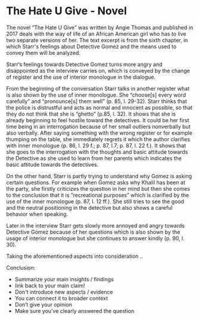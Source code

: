 # The Hate U Give - Novel

The novel “The Hate U Give” was written by Angie Thomas and published in 2017 deals with the way of life of an African American girl who has to live two separate versions of her. The text excerpt is from the sixth chapter, in which Starr's feelings about Detective Gomez and the means used to convey them will be analyzed.

Starr‘s feelings towards Detective Gomez turns more angry and disappointed as the interview carries on, which is conveyed by the change of register and the use of interior monologue in the dialogue.

From the beginning of the conversation Starr talks in another register what is also shown by the use of inner monologue. She “choose[s] every word carefully” and “pronounce[s] them well” (p. 85, l. 29-32). Starr thinks that the police is distrustful and acts as normal and innocent as possible, so that they do not think that she is “ghetto” (p.85, l. 32). It shows that she is already beginning to feel hostile toward the detectives. It could be her first time being in an interrogation because of her small outliers nonverbally but also verbally. After saying something with the wrong register or for example thumping on the table, she immediately regrets it which the author clarifies with inner monologue (p. 86, l. 29 f.; p. 87, l.7; p. 87, l. 22 f.). It shows that she goes to the interrogation with the thoughts and basic attitude towards the Detective as she used to learn from her parents which indicates the basic attitude towards the detectives.

On the other hand, Starr is partly trying to understand why Gomez is asking certain questions. For example when Gomez asks why Khalil has been at the party, she firstly criticizes the question in her mind but then she comes to the conclusion that it is “recreational purposes” which is clarified by the use of the inner monologue (p. 87, l. 12 ff.). She still tries to see the good and the neutral positioning in the detective but also shows a careful behavior when speaking.

Later in the interview Starr gets slowly more annoyed and angry towards Detective Gomez because of her questions which is also shown by the usage of interior monologue but she continues to answer kindly (p. 90, l. 30).

Taking the aforementioned aspects into consideration ..

Conclusion:

- Summarize your main insights / findings
- link back to your main claim!
- Don't introduce new aspects / evidence
- You can connect it to broader context
- Don’t give your opinion
- Make sure you’ve clearly answered the question